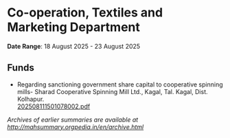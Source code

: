 # Co-operation, Textiles and Marketing Department

**Date Range**: 18 August 2025 - 23 August 2025


## Funds
- Regarding sanctioning government share capital to cooperative spinning mills- Sharad Cooperative Spinning Mill Ltd., Kagal, Tal. Kagal, Dist. Kolhapur.\
  [202508111501078002.pdf](https://gr.maharashtra.gov.in/Site/Upload/Government%20Resolutions/English/202508111501078002.pdf)


*Archives of earlier summaries are available at http://mahsummary.orgpedia.in/en/archive.html*